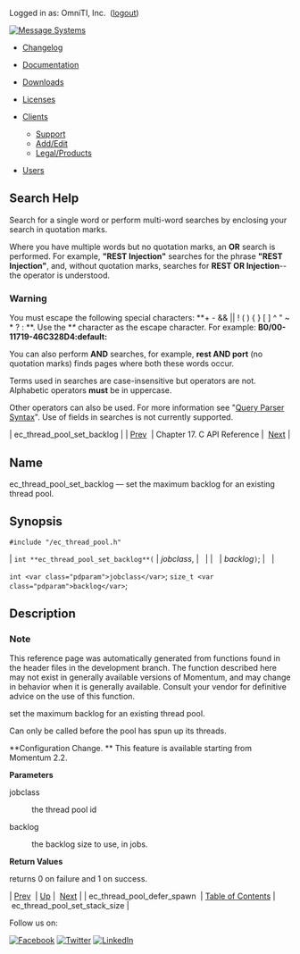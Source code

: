 Logged in as: OmniTI, Inc.  ([logout](https://support.messagesystems.com/logout.php))

[![Message Systems](https://support.messagesystems.com/images/ms-white205.png)](https://support.messagesystems.com/start.php) 

*   [Changelog](https://support.messagesystems.com/start.php?show=changelog)
*   [Documentation](https://support.messagesystems.com/docs/)
*   [Downloads](https://support.messagesystems.com/start.php)

*   [Licenses](https://support.messagesystems.com/license_summary.php)
*   <a href="">Clients</a>
    *   [Support](https://support.messagesystems.com/cs.php)
    *   [Add/Edit](https://support.messagesystems.com/edit_client.php)
    *   [Legal/Products](https://support.messagesystems.com/edit_products.php)
*   [Users](https://support.messagesystems.com/edit_customer.php)

## Search Help

Search for a single word or perform multi-word searches by enclosing your search in quotation marks.

Where you have multiple words but no quotation marks, an **OR** search is performed. For example, **"REST Injection"** searches for the phrase **"REST Injection"**, and, without quotation marks, searches for **REST OR Injection**--the operator is understood.

### Warning

You must escape the following special characters: **+ - && || ! ( ) { } [ ] ^ " ~ * ? : \**. Use the **\** character as the escape character. For example: **B0/00-11719-46C328D4\:default\:**

You can also perform **AND** searches, for example, **rest AND port** (no quotation marks) finds pages where both these words occur.

Terms used in searches are case-insensitive but operators are not. Alphabetic operators **must** be in uppercase.

Other operators can also be used. For more information see "[Query Parser Syntax](https://lucene.apache.org/core/old_versioned_docs/versions/3_0_0/queryparsersyntax.html)". Use of fields in searches is not currently supported.

| ec_thread_pool_set_backlog |
| [Prev](extending.C.genref.ec_thread_pool_defer_spawn.php)  | Chapter 17. C API Reference |  [Next](extending.C.genref.ec_thread_pool_set_stack_size.php) |

<a name="extending.C.genref.ec_thread_pool_set_backlog"></a>
## Name

ec_thread_pool_set_backlog — set the maximum backlog for an existing thread pool.

## Synopsis

`#include "/ec_thread_pool.h"`

| `int **ec_thread_pool_set_backlog**(` | <var class="pdparam">jobclass</var>, |   |
|   | <var class="pdparam">backlog</var>`)`; |   |

`int <var class="pdparam">jobclass</var>`;
`size_t <var class="pdparam">backlog</var>`;<a name="idp20022832"></a>
## Description

### Note

This reference page was automatically generated from functions found in the header files in the development branch. The function described here may not exist in generally available versions of Momentum, and may change in behavior when it is generally available. Consult your vendor for definitive advice on the use of this function.

set the maximum backlog for an existing thread pool.

Can only be called before the pool has spun up its threads.

**Configuration Change. ** This feature is available starting from Momentum 2.2.

**Parameters**

<dl class="variablelist">

<dt>jobclass</dt>

<dd>

the thread pool id

</dd>

<dt>backlog</dt>

<dd>

the backlog size to use, in jobs.

</dd>

</dl>

**Return Values**

returns 0 on failure and 1 on success.

| [Prev](extending.C.genref.ec_thread_pool_defer_spawn.php)  | [Up](extending.C.ref.php) |  [Next](extending.C.genref.ec_thread_pool_set_stack_size.php) |
| ec_thread_pool_defer_spawn  | [Table of Contents](index.php) |  ec_thread_pool_set_stack_size |

Follow us on:

[![Facebook](https://support.messagesystems.com/images/icon-facebook.png)](http://www.facebook.com/messagesystems) [![Twitter](https://support.messagesystems.com/images/icon-twitter.png)](http://twitter.com/#!/MessageSystems) [![LinkedIn](https://support.messagesystems.com/images/icon-linkedin.png)](http://www.linkedin.com/company/message-systems)